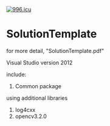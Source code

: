 [![996.icu](https://img.shields.io/badge/link-996.icu-red.svg)](https://996.icu)

# SolutionTemplate

for more detail, "SolutionTemplate.pdf"

Visual Studio version 2012

include:
1. Common package

using additional libraries
1. log4cxx
2. opencv3.2.0
